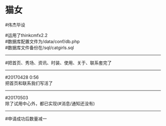 # 猫女
#伟杰毕设

#运用了thinkcmfx2.2<br>
#数据库配置文件为/data/conf/db.php<br/>
#数据库文件备份在/sql/catgirls.sql<hr/>

#把首页、秀场、资讯、时装、使用、关于、联系套完了<hr/>

#20170428 0:56<br/>
把首页和联系我们写活了<hr/>

#20170503 <br/>
除了试用中心外，都已实现(#消息/通知还没有)<hr/>
#申请成功后数量减一
